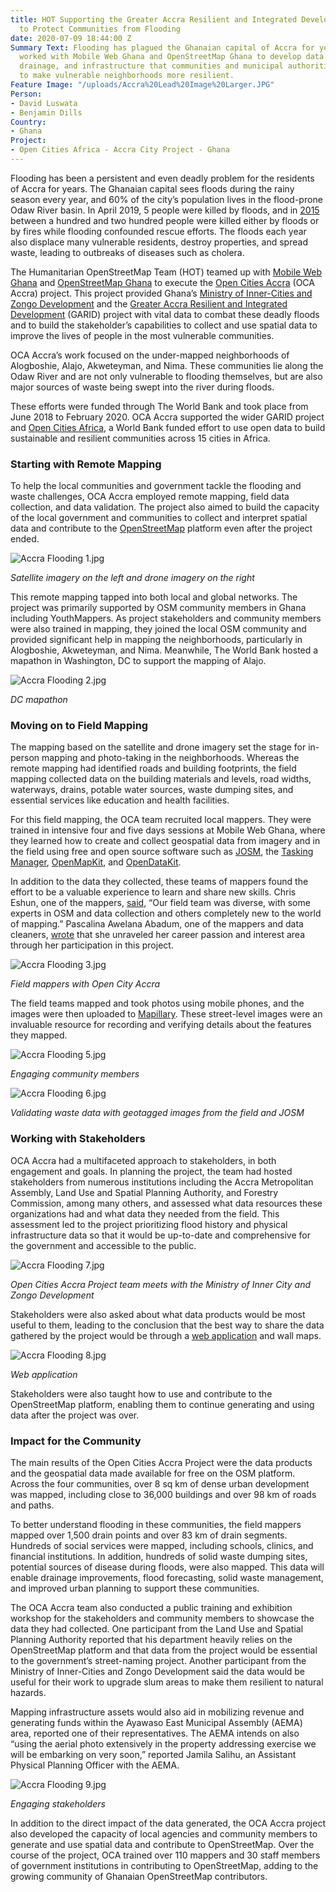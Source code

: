 ```yaml
---
title: HOT Supporting the Greater Accra Resilient and Integrated Development Project
  to Protect Communities from Flooding
date: 2020-07-09 18:44:00 Z
Summary Text: Flooding has plagued the Ghanaian capital of Accra for years, so HOT
  worked with Mobile Web Ghana and OpenStreetMap Ghana to develop data on local buildings,
  drainage, and infrastructure that communities and municipal authorities could use
  to make vulnerable neighborhoods more resilient.
Feature Image: "/uploads/Accra%20Lead%20Image%20Larger.JPG"
Person:
- David Luswata
- Benjamin Dills
Country:
- Ghana
Project:
- Open Cities Africa - Accra City Project - Ghana
---
```


Flooding has been a persistent and even deadly problem for the residents of Accra for years. The Ghanaian capital sees floods during the rainy season every year, and 60% of the city’s population lives in the flood-prone Odaw River basin. In April 2019, 5 people were killed by floods, and in [2015](https://www.bbc.com/news/world-africa-33003673) between a hundred and two hundred people were killed either by floods or by fires while flooding confounded rescue efforts. The floods each year also displace many vulnerable residents, destroy properties, and spread waste, leading to outbreaks of diseases such as cholera.

The Humanitarian OpenStreetMap Team (HOT) teamed up with [Mobile Web Ghana](http://mobilewebghana.org/) and [OpenStreetMap Ghana](https://osmghana.org/) to execute the [Open Cities Accra](https://opencitiesproject.org/accra/) (OCA Accra) project. This project provided Ghana’s [Ministry of Inner-Cities and Zongo Development](http://www.miczd.gov.gh/) and the [Greater Accra Resilient and Integrated Development](https://www.worldbank.org/en/news/loans-credits/2019/05/29/ghana-greater-accra-resilient-and-integrated-development-project) (GARID) project with vital data to combat these deadly floods and to build the stakeholder’s capabilities to collect and use spatial data to improve the lives of people in the most vulnerable communities. 

OCA Accra’s work focused on the under-mapped neighborhoods of Alogboshie, Alajo, Akweteyman, and Nima. These communities lie along the Odaw River and are not only vulnerable to flooding themselves, but are also major sources of waste being swept into the river during floods.

These efforts were funded through The World Bank and took place from June 2018 to February 2020. OCA Accra supported the wider GARID project and [Open Cities Africa](https://opencitiesproject.org/), a World Bank funded effort to use open data to build sustainable and resilient communities across 15 cities in Africa.

### Starting with Remote Mapping

To help the local communities and government tackle the flooding and waste challenges, OCA Accra employed remote mapping, field data collection, and data validation. The project also aimed to build the capacity of the local government and communities to collect and interpret spatial data and contribute to the [OpenStreetMap](https://www.openstreetmap.org/about) platform even after the project ended.

![Accra Flooding 1.jpg](/uploads/Accra%20Flooding%201.jpg)

*Satellite imagery on the left and drone imagery on the right*

This remote mapping tapped into both local and global networks. The project was primarily supported by OSM community members in Ghana including YouthMappers. As project stakeholders and community members were also trained in mapping, they joined the local OSM community and provided significant help in mapping the neighborhoods, particularly in Alogboshie, Akweteyman, and Nima. Meanwhile, The World Bank hosted a mapathon in Washington, DC to support the mapping of Alajo.

![Accra Flooding 2.jpg](/uploads/Accra%20Flooding%202.jpg)

*DC mapathon*

### Moving on to Field Mapping

The mapping based on the satellite and drone imagery set the stage for in-person mapping and photo-taking in the neighborhoods. Whereas the remote mapping had identified roads and building footprints, the field mapping collected data on the building materials and levels, road widths, waterways, drains, potable water sources, waste dumping sites, and essential services like education and health facilities.

For this field mapping, the OCA team recruited local mappers. They were trained in intensive four and five days sessions at Mobile Web Ghana, where they learned how to create and collect geospatial data from imagery and in the field using free and open source software such as [JOSM](https://josm.openstreetmap.de/), the [Tasking Manager](https://tasks.hotosm.org/), [OpenMapKit](http://openmapkit.org/), and [OpenDataKit](https://getodk.org/).

In addition to the data they collected, these teams of mappers found the effort to be a valuable experience to learn and share new skills. Chris Eshun, one of the mappers, [said](https://www.hotosm.org/updates/my-experience-as-a-student-mapper-open-cities-accra/), “Our field team was diverse, with some experts in OSM and data collection and others completely new to the world of mapping.” Pascalina Awelana Abadum, one of the mappers and data cleaners, [wrote](https://www.linkedin.com/posts/pascalina-awelana-abadum_thegeospatialdream-stateofthemapafrica-gis-activity-6673538173693382656--GeF) that she unraveled her career passion and interest area through her participation in this project.

![Accra Flooding 3.jpg](/uploads/Accra%20Flooding%203.jpg)

*Field mappers with Open City Accra*

The field teams mapped and took photos using mobile phones, and the images were then uploaded to [Mapillary](https://www.mapillary.com/). These street-level images were an invaluable resource for recording and verifying details about the features they mapped.

![Accra Flooding 5.jpg](/uploads/Accra%20Flooding%205.jpg)

*Engaging community members*

![Accra Flooding 6.jpg](/uploads/Accra%20Flooding%206.jpg)

*Validating waste data with geotagged images from the field and JOSM*

### Working with Stakeholders

OCA Accra had a multifaceted approach to stakeholders, in both engagement and goals. In planning the project, the team had hosted stakeholders from numerous institutions including the  Accra Metropolitan Assembly, Land Use and Spatial Planning Authority, and Forestry Commission, among many others, and assessed what data resources these organizations had and what data they needed from the field. This assessment led to the project prioritizing flood history and physical infrastructure data so that it would be up-to-date and comprehensive for the government and accessible to the public.

![Accra Flooding 7.jpg](/uploads/Accra%20Flooding%207.jpg)

*Open Cities Accra Project team meets with the Ministry of Inner City and Zongo Development*

Stakeholders were also asked about what data products would be most useful to them, leading to the conclusion that the best way to share the data gathered by the project would be through a [web application](https://ocav1-app.herokuapp.com/) and wall maps.

![Accra Flooding 8.jpg](/uploads/Accra%20Flooding%208.jpg)

*Web application*

Stakeholders were also taught how to use and contribute to the OpenStreetMap platform, enabling them to continue generating and using data after the project was over.

### Impact for the Community

The main results of the Open Cities Accra Project were the data products and the geospatial data made available for free on the OSM platform. Across the four communities, over 8 sq km of dense urban development was mapped, including close to 36,000 buildings and over 98 km of roads and paths.

To better understand flooding in these communities, the field mappers mapped over 1,500 drain points and over 83 km of drain segments. Hundreds of social services were mapped, including schools, clinics, and financial institutions. In addition, hundreds of solid waste dumping sites, potential sources of disease during floods, were also mapped. This data will enable drainage improvements, flood forecasting, solid waste management, and improved urban planning to support these communities.

The OCA Accra team also conducted a public training and exhibition workshop for the stakeholders and community members to showcase the data they had collected. One participant from the Land Use and Spatial Planning Authority reported that his department heavily relies on the OpenStreetMap platform and that data from the project would be essential to the government’s street-naming project. Another participant from the Ministry of Inner-Cities and Zongo Development said the data would be useful for their work to upgrade slum areas to make them resilient to natural hazards. 

Mapping infrastructure assets would also aid in mobilizing revenue and generating funds within the Ayawaso East Municipal Assembly (AEMA) area, reported one of their representatives. The AEMA intends on also “using the aerial photo extensively in the property addressing exercise we will be embarking on very soon,” reported Jamila Salihu, an Assistant Physical Planning Officer with the AEMA.

![Accra Flooding 9.jpg](/uploads/Accra%20Flooding%209.jpg)

*Engaging stakeholders*

In addition to the direct impact of the data generated, the OCA Accra project also developed the capacity of local agencies and community members to generate and use spatial data and contribute to OpenStreetMap. Over the course of the project, OCA trained over 110 mappers and 30 staff members of government institutions in contributing to OpenStreetMap, adding to the growing community of Ghanaian OpenStreetMap contributors.
